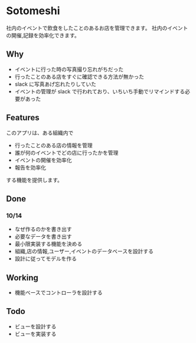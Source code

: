 # Sotomeshi

社内のイベントで飲食をしたことのあるお店を管理できます。
社内のイベントの開催,記録を効率化できます。

## Why

- イベントに行った時の写真撮り忘れがちだった
- 行ったことのある店をすぐに確認できる方法が無かった
- slack に写真あげ忘れたりしていた
- イベントの管理が slack で行われており、いちいち手動でリマインドする必要があった

## Features

このアプリは、ある組織内で

- 行ったことのある店の情報を管理
- 誰が何のイベントでどの店に行ったかを管理
- イベントの開催を効率化
- 報告を効率化

する機能を提供します。

## Done

### 10/14

- なぜ作るのかを書き出す
- 必要なデータを書き出す
- 最小限実装する機能を決める
- 組織,店の情報,ユーザー,イベントのデータベースを設計する
- 設計に従ってモデルを作る

## Working

- 機能ベースでコントローラを設計する

## Todo

- ビューを設計する
- ビューを実装する

